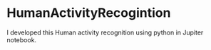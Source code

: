 # HumanActivityRecogintion
I developed this Human activity recognition  using python in Jupiter notebook.
